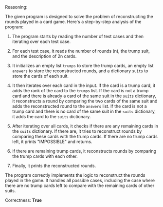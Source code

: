 Reasoning:

The given program is designed to solve the problem of reconstructing the rounds played in a card game. Here's a step-by-step analysis of the program:

1. The program starts by reading the number of test cases and then iterating over each test case.

2. For each test case, it reads the number of rounds (n), the trump suit, and the description of 2n cards.

3. It initializes an empty list `trumps` to store the trump cards, an empty list `answers` to store the reconstructed rounds, and a dictionary `suits` to store the cards of each suit.

4. It then iterates over each card in the input. If the card is a trump card, it adds the rank of the card to the `trumps` list. If the card is not a trump card and there is already a card of the same suit in the `suits` dictionary, it reconstructs a round by comparing the two cards of the same suit and adds the reconstructed round to the `answers` list. If the card is not a trump card and there is no card of the same suit in the `suits` dictionary, it adds the card to the `suits` dictionary.

5. After iterating over all cards, it checks if there are any remaining cards in the `suits` dictionary. If there are, it tries to reconstruct rounds by comparing these cards with the trump cards. If there are no trump cards left, it prints "IMPOSSIBLE" and returns.

6. If there are remaining trump cards, it reconstructs rounds by comparing the trump cards with each other.

7. Finally, it prints the reconstructed rounds.

The program correctly implements the logic to reconstruct the rounds played in the game. It handles all possible cases, including the case where there are no trump cards left to compare with the remaining cards of other suits.

Correctness: **True**
